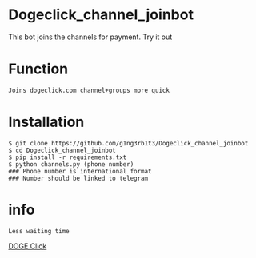 # Dogeclick_channel_joinbot
This bot joins the channels for payment. Try it out
# Function
``` 
Joins dogeclick.com channel+groups more quick
```
# Installation
```
$ git clone https://github.com/g1ng3rb1t3/Dogeclick_channel_joinbot
$ cd Dogeclick_channel_joinbot
$ pip install -r requirements.txt
$ python channels.py (phone number)
### Phone number is international format
### Number should be linked to telegram
```
# info
```
Less waiting time
```
[DOGE Click](https://dogeclick.com/)
   
